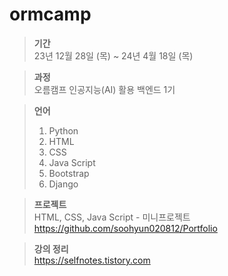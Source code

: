 # ormcamp

>**기간** <br>
>23년 12월 28일 (목) ~ 24년 4월 18일 (목)

>**과정** <br>
>오름캠프 인공지능(AI) 활용 백엔드 1기

>**언어**
>1. Python
>2. HTML
>3. CSS
>4. Java Script
>5. Bootstrap
>6. Django

>**프로젝트** <br>
>HTML, CSS, Java Script - 미니프로젝트 <br>
>https://github.com/soohyun020812/Portfolio

>**강의 정리** <br>
>https://selfnotes.tistory.com
